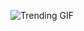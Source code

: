 ![Trending GIF](https://media0.giphy.com/media/v1.Y2lkPThiYjIxNzcyNGtnZ2txODltN2xnanlsY3B5ajFyYTlsa25qcjAydGJjaHZmYjl6cSZlcD12MV9naWZzX3NlYXJjaCZjdD1n/NHUONhmbo448/giphy.gif)
